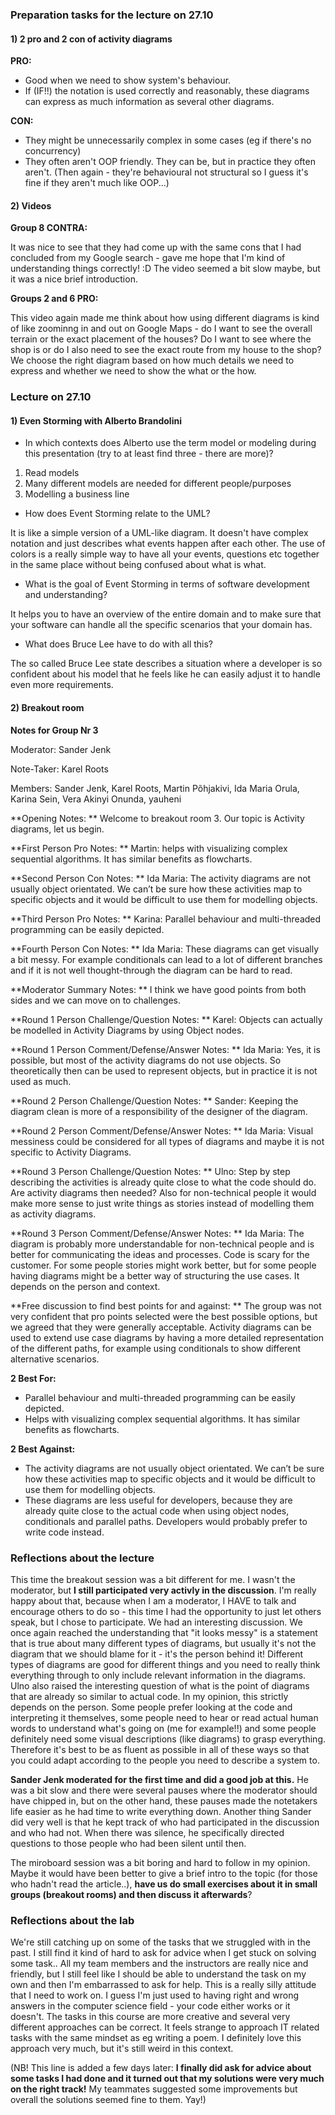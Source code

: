 ### Preparation tasks for the lecture on 27.10

#### 1) 2 pro and 2 con of activity diagrams

**PRO:**
* Good when we need to show system's behaviour.
* If (IF!!) the notation is used correctly and reasonably, these diagrams can express as much information as several other diagrams.

**CON:**
* They might be unnecessarily complex in some cases (eg if there's no concurrency)
* They often aren't OOP friendly. They can be, but in practice they often aren't. (Then again - they're behavioural not structural so I guess it's fine if they aren't much like OOP...)

#### 2) Videos

**Group 8 CONTRA:**

It was nice to see that they had come up with the same cons that I had concluded from my Google search - gave me hope that I'm kind of understanding things correctly! :D The video seemed a bit slow maybe, but it was a nice brief introduction.

**Groups 2 and 6 PRO:**

This video again made me think about how using different diagrams is kind of like zoominng in and out on Google Maps - do I want to see the overall terrain or the exact placement of the houses? Do I want to see where the shop is or do I also need to see the exact route from my house to the shop? We choose the right diagram based on how much details we need to express and whether we need to show the what or the how.

### Lecture on 27.10

#### 1) Even Storming with Alberto Brandolini <br>
* In which contexts does Alberto use the term model or modeling during this presentation (try to at least find three - there are more)?

1. Read models
2. Many different models are needed for different people/purposes
3. Modelling a business line

* How does Event Storming relate to the UML?

It is like a simple version of a UML-like diagram. It doesn't have complex notation and just describes what events happen after each other. The use of colors is a really simple way to have all your events, questions etc together in the same place without being confused about what is what.

* What is the goal of Event Storming in terms of software development and understanding?

It helps you to have an overview of the entire domain and to make sure that your software can handle all the specific scenarios that your domain has.

* What does Bruce Lee have to do with all this?

The so called Bruce Lee state describes a situation where a developer is so confident about his model that he feels like he can easily adjust it to handle even more requirements. 

#### 2) Breakout room

**Notes for Group Nr 3**

Moderator: Sander Jenk

Note-Taker: Karel Roots

Members: Sander Jenk, Karel Roots, Martin Põhjakivi, Ida Maria Orula, Karina Sein, Vera Akinyi Onunda, yauheni

**Opening Notes: **
Welcome to breakout room 3. Our topic is Activity diagrams, let us begin. <br>

**First Person Pro Notes: **
Martin: helps with visualizing complex sequential algorithms. It has similar benefits as flowcharts.

**Second Person Con Notes: **
Ida Maria: The activity diagrams are not usually object orientated. We can’t be sure how these activities map to specific objects and it would be difficult to use them for modelling objects.

**Third Person Pro Notes: **
Karina: Parallel behaviour and multi-threaded programming can be easily depicted.

**Fourth Person Con Notes: **
Ida Maria: These diagrams can get visually a bit messy. For example conditionals can lead to a lot of different branches and if it is not well thought-through the diagram can be hard to read.

**Moderator Summary Notes: **
I think we have good points from both sides and we can move on to challenges.

**Round 1 Person Challenge/Question Notes: **
Karel: Objects can actually be modelled in Activity Diagrams by using Object nodes.

**Round 1 Person Comment/Defense/Answer Notes: **
Ida Maria: Yes, it is possible, but most of the activity diagrams do not use objects. So theoretically then can be used to represent objects, but in practice it is not used as much.

**Round 2 Person Challenge/Question Notes: **
Sander: Keeping the diagram clean is more of a responsibility of the designer of the diagram.

**Round 2 Person Comment/Defense/Answer Notes: **
Ida Maria: Visual messiness could be considered for all types of diagrams and maybe it is not specific to Activity Diagrams.

**Round 3 Person Challenge/Question Notes: **
Ulno: Step by step describing the activities is already quite close to what the code should do. Are activity diagrams then needed? Also for non-technical people it would make more sense to just write things as stories instead of modelling them as activity diagrams.

**Round 3 Person Comment/Defense/Answer Notes: **
Ida Maria: The diagram is probably more understandable for non-technical people and is better for communicating the ideas and processes. Code is scary for the customer.
For some people stories might work better, but for some people having diagrams might be a better way of structuring the use cases. It depends on the person and context.

**Free discussion to find best points for and against: **
The group was not very confident that pro points selected were the best possible options, but we agreed that they were generally acceptable.
Activity diagrams can be used to extend use case diagrams by having a more detailed representation of the different paths, for example using conditionals to show different alternative scenarios.

**2 Best For:**

* Parallel behaviour and multi-threaded programming can be easily depicted.
* Helps with visualizing complex sequential algorithms. It has similar benefits as flowcharts.

**2 Best Against:**
* The activity diagrams are not usually object orientated. We can’t be sure how these activities map to specific objects and it would be difficult to use them for modelling objects.
* These diagrams are less useful for developers, because they are already quite close to the actual code when using object nodes, conditionals and parallel paths. Developers would probably prefer to write code instead.

### Reflections about the lecture

This time the breakout session was a bit different for me. I wasn't the moderator, but **I still participated very activly in the discussion**. I'm really happy about that, because when I am a moderator, I HAVE to talk and encourage others to do so - this time I had the opportunity to just let others speak, but I chose to participate. We had an interesting discussion. We once again reached the understanding that "it looks messy" is a statement that is true about many different types of diagrams, but usually it's not the diagram that we should blame for it - it's the person behind it! Different types of diagrams are good for different things and you need to really think everything through to only include relevant information in the diagrams. Ulno also raised the interesting question of what is the point of diagrams that are already so similar to actual code. In my opinion, this strictly depends on the person. Some people prefer looking at the code and interpreting it themselves, some people need to hear or read actual human words to understand what's going on (me for example!!) and some people definitely need some visual descriptions (like diagrams) to grasp everything. Therefore it's best to be as fluent as possible in all of these ways so that you could adapt according to the people you need to describe a system to. 

**Sander Jenk moderated for the first time and did a good job at this.** He was a bit slow and there were several pauses where the moderator should have chipped in, but on the other hand, these pauses made the notetakers life easier as he had time to write everything down. Another thing Sander did very well is that he kept track of who had participated in the discussion and who had not. When there was silence, he specifically directed questions to those people who had been silent until then.

The miroboard session was a bit boring and hard to follow in my opinion. Maybe it would have been better to give a brief intro to the topic (for those who hadn't read the article..), **have us do small exercises about it in small groups (breakout rooms) and then discuss it afterwards**? 

### Reflections about the lab

We're still catching up on some of the tasks that we struggled with in the past. I still find it kind of hard to ask for advice when I get stuck on solving some task.. All my team members and the instructors are really nice and friendly, but I still feel like I should be able to understand the task on my own and then I'm embarrassed to ask for help. This is a really silly attitude that I need to work on. I guess I'm just used to having right and wrong answers in the computer science field - your code either works or it doesn't. The tasks in this course are more creative and several very different approaches can be correct. It feels strange to approach IT related tasks with the same mindset as eg writing a poem. I definitely love this approach very much, but it's still weird in this context. 

(NB! This line is added a few days later: **I finally did ask for advice about some tasks I had done and it turned out that my solutions were very much on the right track!** My teammates suggested some improvements but overall the solutions seemed fine to them. Yay!)
